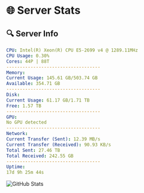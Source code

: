 # 🌐 Server Stats
## 🔍 Server Info
```yaml
CPU: Intel(R) Xeon(R) CPU E5-2699 v4 @ 1289.11MHz
CPU Usage: 0.30%
Cores: 44P | 88T
-----------------------------------
Memory:
Current Usage: 145.61 GB/503.74 GB
Available: 354.71 GB
-----------------------------------
Disk:
Current Usage: 61.17 GB/1.71 TB
Free: 1.57 TB
-----------------------------------
GPU:
No GPU detected
-----------------------------------
Network:
Current Transfer (Sent): 12.39 MB/s
Current Transfer (Received): 90.93 KB/s
Total Sent: 27.46 TB
Total Received: 242.55 GB
-----------------------------------
Uptime:
17d 9h 25m 44s
```
![GitHub Stats](https://img.shields.io/badge/Updated-2025-03-25_06:48:33-blue)